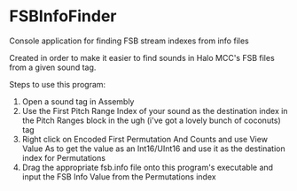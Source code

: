 # FSBInfoFinder
Console application for finding FSB stream indexes from info files

Created in order to make it easier to find sounds in Halo MCC's FSB files from a given sound tag.

Steps to use this program:

1. Open a sound tag in Assembly
2. Use the First Pitch Range Index of your sound as the destination index in the Pitch Ranges block in the ugh (i've got a lovely bunch of coconuts) tag
3. Right click on Encoded First Permutation And Counts and use View Value As to get the value as an Int16/UInt16 and use it as the destination index for Permutations
4. Drag the appropriate fsb.info file onto this program's executable and input the FSB Info Value from the Permutations index
